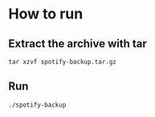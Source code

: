 # How to run

## Extract the archive with tar

```
tar xzvf spotify-backup.tar.gz
```

## Run

```
./spotify-backup
```
